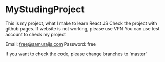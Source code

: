 # MyStudingProject
This is my project, what I make to learn React JS
Check the project with github pages. If website is not working, please use VPN
You can use test account to check my project

  Email: free@samuraijs.com
  Password: free

If you want to check the code, please change branches to 'master'
